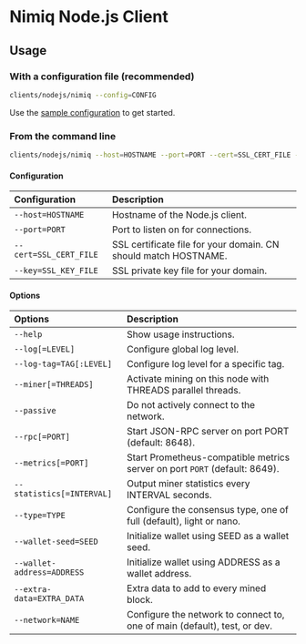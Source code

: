 # Nimiq Node.js Client

## Usage

### With a configuration file (recommended)

```bash
clients/nodejs/nimiq --config=CONFIG
```

Use the [sample configuration](../clients/nodejs/sample.conf) to get started.

### From the command line
```bash
clients/nodejs/nimiq --host=HOSTNAME --port=PORT --cert=SSL_CERT_FILE --key=SSL_KEY_FILE [options]
```

#### Configuration

| **Configuration** | **Description** |
| :--- | :--- |
| `--host=HOSTNAME` | Hostname of the Node.js client. |
| `--port=PORT` | Port to listen on for connections. |
| `--cert=SSL_CERT_FILE` | SSL certificate file for your domain. CN should match HOSTNAME. |
| `--key=SSL_KEY_FILE` | SSL private key file for your domain. |

#### Options

| **Options** | **Description** |
| :--- | :--- |
| `--help` | Show usage instructions. |
| `--log[=LEVEL]` | Configure global log level. |
| `--log-tag=TAG[:LEVEL]` | Configure log level for a specific tag. |
| `--miner[=THREADS]` | Activate mining on this node with THREADS parallel threads. |
| `--passive` | Do not actively connect to the network. |
| `--rpc[=PORT]` | Start JSON-RPC server on port PORT (default: 8648). |
| `--metrics[=PORT]` | Start Prometheus-compatible metrics server on port `PORT` (default: 8649).  |
| `--statistics[=INTERVAL]` | Output miner statistics every INTERVAL seconds. |
| `--type=TYPE` | Configure the consensus type, one of full (default), light or nano. |
| `--wallet-seed=SEED` | Initialize wallet using SEED as a wallet seed. |
| `--wallet-address=ADDRESS` | Initialize wallet using ADDRESS as a wallet address. |
| `--extra-data=EXTRA_DATA` | Extra data to add to every mined block. |
| `--network=NAME` | Configure the network to connect to, one of main (default), test, or dev. |
